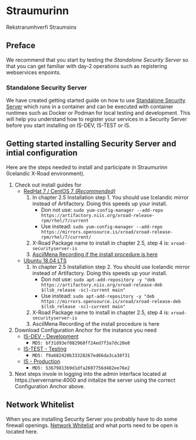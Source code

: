 # Straumurinn
Rekstrarumhverfi Straumsins

## Preface

We recommend that you start by testing the *Standalone Security Server* so that you can get familiar with day-2 operations such as registering webservices enpoints.

### Standalone Security Server

We have created getting started guide on how to use [Standalone Security Server](https://github.com/digitaliceland/Straumurinn/blob/master/DOC/Manuals/standalone_security_server_tutorial.md) which runs in a container and can be executed with container runtimes such as Docker or Podman for local testing  and development. This will help you understand how to register your services in a Security Server before you start installing on IS-DEV, IS-TEST or IS.

## Getting started installing Security Server and intial configuration
Here are the steps needed to install and participate in Straumurinn (Icelandic X-Road environment).
1. Check out install guides for
    - [RedHat 7 / CentOS 7 *(Recommended)*](https://github.com/nordic-institute/X-Road/blob/develop/doc/Manuals/ig-ss_x-road_v6_security_server_installation_guide_for_rhel7.md)
        1. In chapter 2.5 Installation step 1. You should use Icelandic mirror instead of Artifactory. Doing this speeds up your install.
            * Don not use: `sudo yum-config-manager --add-repo https://artifactory.niis.org/xroad-release-rpm/rhel/7/current`
            * Use instead: `sudo yum-config-manager --add-repo https://mirrors.opensource.is/xroad/xroad-release-rpm/rhel/7/current/`
        2. X-Road Package name to install in chapter 2.5, step 4 is: `xroad-securityserver-is`
        3. [AsciiMena Recording if the install procedure is here](https://asciinema.org/a/xQIsVCnYL0sq9eOKgIzddqXHB)
    - [Ubuntu 18.04 LTS](https://github.com/nordic-institute/X-Road/blob/develop/doc/Manuals/ig-ss_x-road_v6_security_server_installation_guide.md)
        1. In chapter 2.5 Installation step 2. You should use Icelandic mirror instead of Artifactory. Doing this speeds up your install.
            * Don not use: `sudo apt-add-repository -y "deb https://artifactory.niis.org/xroad-release-deb $(lsb_release -sc)-current main"`
            * Use instead: `sudo apt-add-repository -y "deb https://mirrors.opensource.is/xroad/xroad-release-deb $(lsb_release -sc)-current main"`
        2. X-Road Package name to install in chapter 2.5, step 4 is: `xroad-securityserver-is`
        3. AsciiMena Recording of the install procedure is here
2. Download Configuration Anchor for the instance you need
    - [IS-DEV - Development](Anchor/IS-DEV/configuration_anchor_IS-DEV.xml)
        - `MD5: bf31d93ef082968ff24ed7f3a7dc20e8`
    - [IS-TEST - Testing](Anchor/IS-TEST/configuration_anchor_IS-TEST.xml)
        - `MD5: f9a682420b33328267ed66da3ca38f31`
    - [IS - Production](Anchor/IS/configuration_anchor_IS.xml)
        - `MD5: 53679813b9d1dfa2607756d482ee76e2`
3. Next steps invole in logging into the admin interface located at https://servername:4000 and initalize the server using the correct Configuration Anchor above.

## Network Whitelist

When you are installing Security Server you probably have to do some firewall openings. [Network Whitelist](https://github.com/digitaliceland/Straumurinn/blob/master/DOC/Manuals/ig-ss-security_server_install_guide.md) and what ports need to be open is located here.
